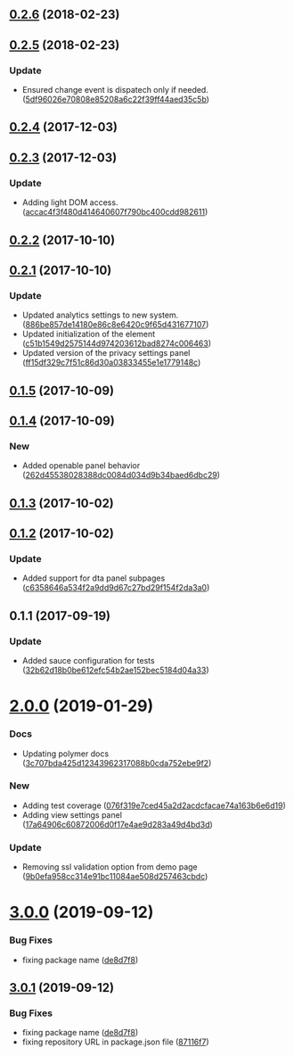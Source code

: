 <a name="0.2.6"></a>
## [0.2.6](https://github.com/advanced-rest-client/arc-settings-panel/compare/0.2.5...0.2.6) (2018-02-23)




<a name="0.2.5"></a>
## [0.2.5](https://github.com/advanced-rest-client/arc-settings-panel/compare/0.2.4...0.2.5) (2018-02-23)


### Update

* Ensured change event is dispatech only if needed. ([5df96026e70808e85208a6c22f39ff44aed35c5b](https://github.com/advanced-rest-client/arc-settings-panel/commit/5df96026e70808e85208a6c22f39ff44aed35c5b))



<a name="0.2.4"></a>
## [0.2.4](https://github.com/advanced-rest-client/arc-settings-panel/compare/0.2.3...0.2.4) (2017-12-03)




<a name="0.2.3"></a>
## [0.2.3](https://github.com/advanced-rest-client/arc-settings-panel/compare/0.2.2...0.2.3) (2017-12-03)


### Update

* Adding light DOM access. ([accac4f3f480d414640607f790bc400cdd982611](https://github.com/advanced-rest-client/arc-settings-panel/commit/accac4f3f480d414640607f790bc400cdd982611))



<a name="0.2.2"></a>
## [0.2.2](https://github.com/advanced-rest-client/arc-settings-panel/compare/0.2.1...0.2.2) (2017-10-10)




<a name="0.2.1"></a>
## [0.2.1](https://github.com/advanced-rest-client/arc-settings-panel/compare/0.1.5...0.2.1) (2017-10-10)


### Update

* Updated analytics settings to new system. ([886be857de14180e86c8e6420c9f65d431677107](https://github.com/advanced-rest-client/arc-settings-panel/commit/886be857de14180e86c8e6420c9f65d431677107))
* Updated initialization of the element ([c51b1549d2575144d974203612bad8274c006463](https://github.com/advanced-rest-client/arc-settings-panel/commit/c51b1549d2575144d974203612bad8274c006463))
* Updated version of the privacy settings panel ([ff15df329c7f51c86d30a03833455e1e1779148c](https://github.com/advanced-rest-client/arc-settings-panel/commit/ff15df329c7f51c86d30a03833455e1e1779148c))



<a name="0.1.5"></a>
## [0.1.5](https://github.com/advanced-rest-client/arc-settings-panel/compare/0.1.4...0.1.5) (2017-10-09)




<a name="0.1.4"></a>
## [0.1.4](https://github.com/advanced-rest-client/arc-settings-panel/compare/0.1.3...0.1.4) (2017-10-09)


### New

* Added openable panel behavior ([262d45538028388dc0084d034d9b34baed6dbc29](https://github.com/advanced-rest-client/arc-settings-panel/commit/262d45538028388dc0084d034d9b34baed6dbc29))



<a name="0.1.3"></a>
## [0.1.3](https://github.com/advanced-rest-client/arc-settings-panel/compare/0.1.2...0.1.3) (2017-10-02)




<a name="0.1.2"></a>
## [0.1.2](https://github.com/advanced-rest-client/arc-settings-panel/compare/0.1.1...0.1.2) (2017-10-02)


### Update

* Added support for dta panel subpages ([c6358646a534f2a9dd9d67c27bd29f154f2da3a0](https://github.com/advanced-rest-client/arc-settings-panel/commit/c6358646a534f2a9dd9d67c27bd29f154f2da3a0))



<a name="0.1.1"></a>
## 0.1.1 (2017-09-19)


### Update

* Added sauce configuration for tests ([32b62d18b0be612efc54b2ae152bec5184d04a33](https://github.com/advanced-rest-client/arc-settings-panel/commit/32b62d18b0be612efc54b2ae152bec5184d04a33))



# [2.0.0](https://github.com/advanced-rest-client/arc-settings-panel/compare/0.2.5...2.0.0) (2019-01-29)


### Docs

* Updating polymer docs ([3c707bda425d12343962317088b0cda752ebe9f2](https://github.com/advanced-rest-client/arc-settings-panel/commit/3c707bda425d12343962317088b0cda752ebe9f2))

### New

* Adding test coverage ([076f319e7ced45a2d2acdcfacae74a163b6e6d19](https://github.com/advanced-rest-client/arc-settings-panel/commit/076f319e7ced45a2d2acdcfacae74a163b6e6d19))
* Adding view settings panel ([17a64906c60872006d0f17e4ae9d283a49d4bd3d](https://github.com/advanced-rest-client/arc-settings-panel/commit/17a64906c60872006d0f17e4ae9d283a49d4bd3d))

### Update

* Removing ssl validation option from demo page ([9b0efa958cc314e91bc11084ae508d257463cbdc](https://github.com/advanced-rest-client/arc-settings-panel/commit/9b0efa958cc314e91bc11084ae508d257463cbdc))



# [3.0.0](https://github.com/advanced-rest-client/arc-settings-pane/compare/0.2.5...3.0.0) (2019-09-12)


### Bug Fixes

* fixing package name ([de8d7f8](https://github.com/advanced-rest-client/arc-settings-pane/commit/de8d7f8))



## [3.0.1](https://github.com/advanced-rest-client/arc-settings-panel/compare/0.2.5...3.0.1) (2019-09-12)


### Bug Fixes

* fixing package name ([de8d7f8](https://github.com/advanced-rest-client/arc-settings-panel/commit/de8d7f8))
* fixing repository URL in package.json file ([87116f7](https://github.com/advanced-rest-client/arc-settings-panel/commit/87116f7))



